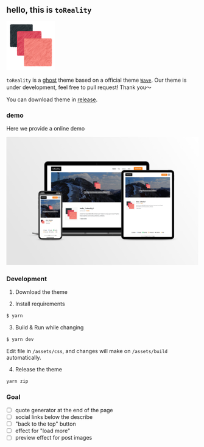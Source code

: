 ## hello, this is `toReality`

<img src="./pics/logo_256x256.PNG" alt="logo" style="zoom:50%;" />

`toReality` is a [ghost](https://github.com/TryGhost/Ghost) theme based on a official theme [`Wave`](https://github.com/TryGhost/Wave). Our theme is under development, feel free to pull request! Thank you～

You can download theme in [release](https://github.com/vonhyou/theme_toReality/releases/latest).

### demo

Here we provide a online demo

![](./pics/main.jpg)

### Development

1. Download the theme

2. Install requirements

```bash
$ yarn
```


3. Build & Run while changing

```bash
$ yarn dev
```

Edit file in `/assets/css`, and changes will make on `/assets/build` automatically.

4. Release the theme

```bash
yarn zip
```

### Goal

- [ ] quote generator at the end of the page
- [ ] social links below the describe
- [ ] "back to the top" button
- [ ] effect for "load more"
- [ ] preview effect for post images
